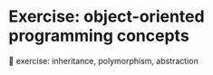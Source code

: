 # Exercise: object-oriented programming concepts

🌿 exercise: inheritance, polymorphism, abstraction
